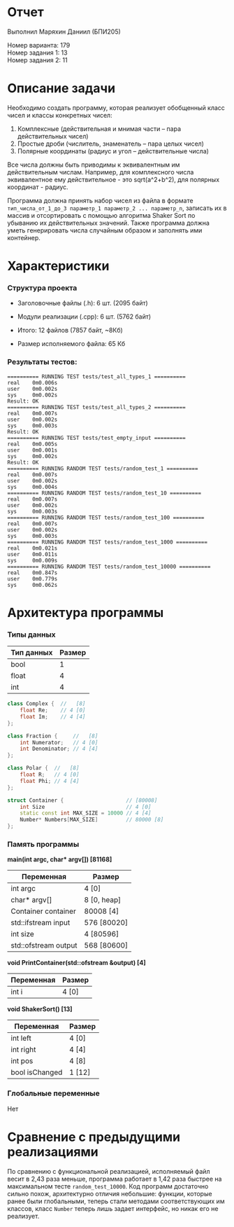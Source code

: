 # Отчет

Выполнил Маряхин Даниил (БПИ205)

Номер варианта: 179 \
Номер задания 1: 13 \
Номер задания 2: 11 

# Описание задачи

Необходимо создать программу, которая реализует обобщенный класс чисел и классы конкретных чисел:
1. Комплексные (действительная и мнимая части – пара действительных чисел)
2. Простые дроби (числитель, знаменатель – пара целых чисел)
3. Полярные координаты (радиус и угол – действительные числа)

Все числа должны быть приводимы к эквивалентным им действительным числам.
Например, для комплексного числа эквивалентное ему действительное - это sqrt(a^2+b^2), для полярных координат - радиус.

Программа должна принять набор чисел из файла в формате ```тип_числа_от_1_до_3 параметр_1 параметр_2 ... параметр_n```,
записать их в массив и отсортировать с помощью алгоритма Shaker Sort по убыванию их действительных значений. 
Также программа должна уметь генерировать числа случайным образом и заполнять ими контейнер.

# Характеристики

### Структура проекта

- Заголовочные файлы (.h): 6 шт. (2095 байт)
- Модули реализации (.cpp): 6 шт. (5762 байт)
- Итого: 12 файлов (7857 байт, ~8Кб)


- Размер исполняемого файла: 65 Кб

### Результаты тестов:
```
========== RUNNING TEST tests/test_all_types_1 ==========
real    0m0.006s
user    0m0.002s
sys     0m0.002s
Result: OK
========== RUNNING TEST tests/test_all_types_2 ==========
real    0m0.007s
user    0m0.002s
sys     0m0.003s
Result: OK
========== RUNNING TEST tests/test_empty_input ==========
real    0m0.005s
user    0m0.001s
sys     0m0.002s
Result: OK
========== RUNNING RANDOM TEST tests/random_test_1 ==========
real    0m0.007s
user    0m0.002s
sys     0m0.004s
========== RUNNING RANDOM TEST tests/random_test_10 ==========
real    0m0.007s
user    0m0.002s
sys     0m0.003s
========== RUNNING RANDOM TEST tests/random_test_100 ==========
real    0m0.007s
user    0m0.002s
sys     0m0.003s
========== RUNNING RANDOM TEST tests/random_test_1000 ==========
real    0m0.021s
user    0m0.011s
sys     0m0.009s
========== RUNNING RANDOM TEST tests/random_test_10000 ==========
real    0m0.847s
user    0m0.779s
sys     0m0.062s
```

# Архитектура программы

### Типы данных

| Тип данных | Размер |
|------------|--------|
| bool       | 1      |
| float      | 4      |
| int        | 4      |

```c++
class Complex {  //   [8]
    float Re;    // 4 [0]
    float Im;    // 4 [4]
};
```

```c++
class Fraction {     //   [8]
    int Numerator;   // 4 [0]
    int Denominator; // 4 [4]
};
```

```c++
class Polar {  //   [8]
    float R;   // 4 [0]
    float Phi; // 4 [4]
};
```

```c++
struct Container {                    // [80008]
    int Size                          // 4 [0]
    static const int MAX_SIZE = 10000 // 4 [4]
    Number* Numbers[MAX_SIZE]         // 80000 [8]
};
```

### Память программы

**main(int argc, char\* argv[]) [81168]**

| Переменная              | Размер       |
|-------------------------|--------------|
| int argc                | 4 [0]        |
| char* argv[]            | 8 [0, heap]  |
| Container container     | 80008 [4]    |
| std::ifstream input     | 576 [80020]  |
| int size                | 4 [80596]    |
| std::ofstream output    | 568 [80600]  |

**void PrintContainer(std::ofstream &output) [4]**

| Переменная              | Размер       |
|-------------------------|--------------|
| int i                   | 4 [0]        |

**void ShakerSort() [13]**

| Переменная              | Размер       |
|-------------------------|--------------|
| int left                | 4 [0]        |
| int right               | 4 [4]        |
| int pos                 | 4 [8]        |
| bool isChanged          | 1 [12]       |

### Глобальные переменные

Нет



# Сравнение с предыдущими реализациями

По сравнению с функциональной реализацией, исполняемый файл весит в 2,43 раза меньше, программа работает в 1,42 раза быстрее на максимальном тесте ```random_test_10000```.
Код программ достаточно сильно похож, архитектурно отличия небольшие: функции, которые ранее были глобальными, теперь стали 
методами соответствующих им классов, класс ```Number``` теперь лишь задает интерфейс, но никак его не реализует.
